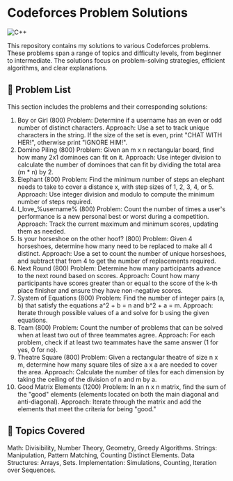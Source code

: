 # Codeforces Problem Solutions
![C++](https://img.shields.io/badge/language-C%2B%2B-blue)

This repository contains my solutions to various Codeforces problems. These problems span a range of topics and difficulty levels, from beginner to intermediate. The solutions focus on problem-solving strategies, efficient algorithms, and clear explanations.

## 📂 Problem List
This section includes the problems and their corresponding solutions:

1. Boy or Girl (800)
Problem: Determine if a username has an even or odd number of distinct characters.
Approach: Use a set to track unique characters in the string. If the size of the set is even, print "CHAT WITH HER!", otherwise print "IGNORE HIM!".
2. Domino Piling (800)
Problem: Given an m x n rectangular board, find how many 2x1 dominoes can fit on it.
Approach: Use integer division to calculate the number of dominoes that can fit by dividing the total area (m * n) by 2.
3. Elephant (800)
Problem: Find the minimum number of steps an elephant needs to take to cover a distance x, with step sizes of 1, 2, 3, 4, or 5.
Approach: Use integer division and modulo to compute the minimum number of steps required.
4. I_love_%username% (800)
Problem: Count the number of times a user's performance is a new personal best or worst during a competition.
Approach: Track the current maximum and minimum scores, updating them as needed.
5. Is your horseshoe on the other hoof? (800)
Problem: Given 4 horseshoes, determine how many need to be replaced to make all 4 distinct.
Approach: Use a set to count the number of unique horseshoes, and subtract that from 4 to get the number of replacements required.
6. Next Round (800)
Problem: Determine how many participants advance to the next round based on scores.
Approach: Count how many participants have scores greater than or equal to the score of the k-th place finisher and ensure they have non-negative scores.
7. System of Equations (800)
Problem: Find the number of integer pairs (a, b) that satisfy the equations a^2 + b = n and b^2 + a = m.
Approach: Iterate through possible values of a and solve for b using the given equations.
8. Team (800)
Problem: Count the number of problems that can be solved when at least two out of three teammates agree.
Approach: For each problem, check if at least two teammates have the same answer (1 for yes, 0 for no).
9. Theatre Square (800)
Problem: Given a rectangular theatre of size n x m, determine how many square tiles of size a x a are needed to cover the area.
Approach: Calculate the number of tiles for each dimension by taking the ceiling of the division of n and m by a.
10. Good Matrix Elements (1200)
Problem: In an n x n matrix, find the sum of the "good" elements (elements located on both the main diagonal and anti-diagonal).
Approach: Iterate through the matrix and add the elements that meet the criteria for being "good."

## 📌 Topics Covered
Math: Divisibility, Number Theory, Geometry, Greedy Algorithms.
Strings: Manipulation, Pattern Matching, Counting Distinct Elements.
Data Structures: Arrays, Sets.
Implementation: Simulations, Counting, Iteration over Sequences.



